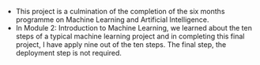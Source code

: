 - This project is a culmination of the completion of the six months programme on Machine Learning and Artificial Intelligence. 
- In Module 2: Introduction to Machine Learning, we learned about the ten steps of a typical machine learning project and in completing this final project, I have apply nine out of the ten steps. The final step, the deployment step is not required.
